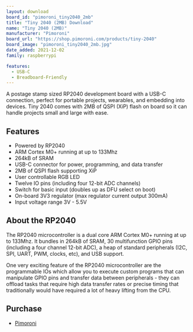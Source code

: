 ```yaml
---
layout: download
board_id: "pimoroni_tiny2040_2mb"
title: "Tiny 2040 (2MB) Download"
name: "Tiny 2040 (2MB)"
manufacturer: "Pimoroni"
board_url: "https://shop.pimoroni.com/products/tiny-2040"
board_image: "pimoroni_tiny2040_2mb.jpg"
date_added: 2021-12-02
family: raspberrypi

features:
  - USB-C
  - Breadboard-Friendly
---
```


A postage stamp sized RP2040 development board with a USB-C connection, perfect for portable projects, wearables, and embedding into devices. Tiny 2040 comes with 2MB of QSPI (XiP) flash on board so it can handle projects small and large with ease.

## Features
* Powered by RP2040
* ARM Cortex M0+ running at up to 133Mhz
* 264kB of SRAM
* USB-C connector for power, programming, and data transfer
* 2MB of QSPI flash supporting XiP
* User controllable RGB LED
* Twelve IO pins (including four 12-bit ADC channels)
* Switch for basic input (doubles up as DFU select on boot)
* On-board 3V3 regulator (max regulator current output 300mA)
* Input voltage range 3V - 5.5V

## About the RP2040
The RP2040 microcontroller is a dual core ARM Cortex M0+ running at up to 133Mhz. It bundles in 264kB of SRAM, 30 multifunction GPIO pins (including a four channel 12-bit ADC), a heap of standard peripherals (I2C, SPI, UART, PWM, clocks, etc), and USB support.

One very exciting feature of the RP2040 microcontroller are the programmable IOs which allow you to execute custom programs that can manipulate GPIO pins and transfer data between peripherals - they can offload tasks that require high data transfer rates or precise timing that traditionally would have required a lot of heavy lifting from the CPU.

## Purchase
* [Pimoroni](https://shop.pimoroni.com/products/tiny-2040)
